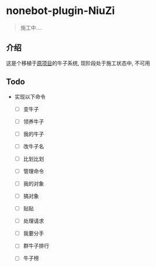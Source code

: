 # nonebot-plugin-NiuZi

> 施工中....

## 介绍

这是个移植于[原项目](https://github.com/Micalhl/NiuZi)的牛子系统, 现阶段处于施工状态中, 不可用

## Todo

- 实现以下命令
	- [ ] 变牛子
	- [ ] 领养牛子
	- [ ] 我的牛子
	- [ ] 改牛子名
	- [ ] 比划比划
	- [ ] 管理命令
	- [ ] 我的对象
	- [ ] 搞对象
	- [ ] 贴贴
	- [ ] 处理请求
	- [ ] 我要分手
	- [ ] 群牛子排行
	- [ ] 牛子榜




